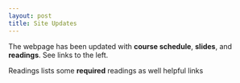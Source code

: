 ```yaml
---
layout: post
title: Site Updates
---
```


The webpage has been updated with __course schedule__, __slides__, and __readings__.  See links to the left.

Readings lists some __required__ readings as well helpful links